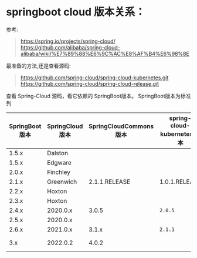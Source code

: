 # springboot cloud 版本关系：

参考:
> https://spring.io/projects/spring-cloud/
> https://github.com/alibaba/spring-cloud-alibaba/wiki/%E7%89%88%E6%9C%AC%E8%AF%B4%E6%98%8E

最准备的方法,还是查看源码:
> https://github.com/spring-cloud/spring-cloud-kubernetes.git
> https://github.com/spring-cloud/spring-cloud-release.git

查看 Spring-Cloud 源码，看它依赖的 SpringBoot版本。 
SpringBoot版本为标准列


| SpringBoot 版本 | SpringCloud 版本 | SpringCloudCommons 版本 | spring-cloud-kubernetes 版本 | Spring Cloud Alibaba Version |
|---------------|----------------|-----------------------|----------------------------|------------------------------|
| 1.5.x         | Dalston        |                       |                            |                              |
| 1.5.x         | Edgware        |                       |                            | 1.5.1.RELEASE                |
| 2.0.x         | Finchley       |                       |                            | 2.0.4.RELEASE                |
| 2.1.x         | Greenwich      | 2.1.1.RELEASE         | 1.0.1.RELEASE              | 2.1.4.RELEASE                |
| 2.2.x         | Hoxton         |                       |                            | 2.2.1.RELEASE                |
| 2.3.x         | Hoxton         |                       |                            | 2.2.7.RELEASE                |
| 2.4.x         | 2020.0.x       | 3.0.5                 | `2.0.5`                    |                              |
| 2.5.x         | 2020.0.x       |                       |                            |                              |
| 2.6.x         | 2021.0.x       | 3.1.x                 | `2.1.1`                    | 2021.0.1.0                   |
| 3.x           | 2022.0.2       | 4.0.2                 |                            | 2022.0.0.0-RC1               |



